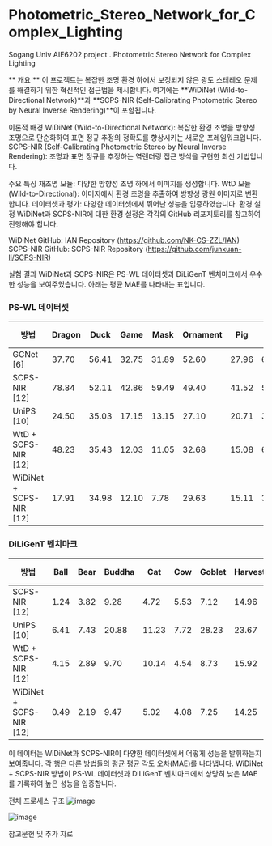 # Photometric_Stereo_Network_for_Complex_Lighting
Sogang Univ AIE6202 project . Photometric Stereo Network for Complex Lighting

** 개요 ** 
이 프로젝트는 복잡한 조명 환경 하에서 보정되지 않은 광도 스테레오 문제를 해결하기 위한 혁신적인 접근법을 제시합니다. 
여기에는 **WiDiNet (Wild-to-Directional Network)**과 **SCPS-NIR (Self-Calibrating Photometric Stereo by Neural Inverse Rendering)**이 포함됩니다.

이론적 배경
WiDiNet (Wild-to-Directional Network): 복잡한 환경 조명을 방향성 조명으로 단순화하여 표면 정규 추정의 정확도를 향상시키는 새로운 프레임워크입니다.
SCPS-NIR (Self-Calibrating Photometric Stereo by Neural Inverse Rendering): 조명과 표면 정규를 추정하는 역렌더링 접근 방식을 구현한 최신 기법입니다.

주요 특징
재조명 모듈: 다양한 방향성 조명 하에서 이미지를 생성합니다.
WtD 모듈 (Wild-to-Directional): 이미지에서 환경 조명을 추출하여 방향성 광원 이미지로 변환합니다.
데이터셋과 평가: 다양한 데이터셋에서 뛰어난 성능을 입증하였습니다.
환경 설정
WiDiNet과 SCPS-NIR에 대한 환경 설정은 각각의 GitHub 리포지토리를 참고하여 진행해야 합니다.

WiDiNet GitHub: IAN Repository (https://github.com/NK-CS-ZZL/IAN)
SCPS-NIR GitHub: SCPS-NIR Repository (https://github.com/junxuan-li/SCPS-NIR)

실험 결과
WiDiNet과 SCPS-NIR은 PS-WL 데이터셋과 DiLiGenT 벤치마크에서 우수한 성능을 보여주었습니다. 아래는 평균 MAE를 나타내는 표입니다.
### PS-WL 데이터셋

| 방법 | Dragon | Duck | Game | Mask | Ornament | Pig | Ring | Ring2 | 평균 MAE |
|------|--------|------|------|------|----------|-----|------|-------|----------|
| GCNet [6] | 37.70 | 56.41 | 32.75 | 31.89 | 52.60 | 27.96 | 62.51 | 67.83 | 46.21 |
| SCPS-NIR [12] | 78.84 | 52.11 | 42.86 | 59.49 | 49.40 | 41.52 | 54.92 | 46.31 | 53.18 |
| UniPS [10] | 24.50 | 35.03 | 17.15 | 13.15 | 27.10 | 20.71 | 39.24 | 28.28 | 25.65 |
| WtD + SCPS-NIR [12] | 48.23 | 35.43 | 12.03 | 11.05 | 32.68 | 15.08 | 64.58 | 30.73 | 31.23 |
| WiDiNet + SCPS-NIR [12] | 17.91 | 34.98 | 12.10 | 7.78 | 29.63 | 15.11 | 32.34 | 29.24 | 22.39 |

### DiLiGenT 벤치마크

| 방법 | Ball | Bear | Buddha | Cat | Cow | Goblet | Harvest | Pot1 | Pot2 | Reading | 평균 MAE |
|------|------|------|--------|-----|-----|--------|---------|------|------|---------|----------|
| SCPS-NIR [12] | 1.24 | 3.82 | 9.28 | 4.72 | 5.53 | 7.12 | 14.96 | 6.73 | 6.50 | 10.54 | 7.05 |
| UniPS [10] | 6.41 | 7.43 | 20.88 | 11.23 | 7.72 | 28.23 | 23.67 | 11.41 | 9.80 | 20.08 | 14.69 |
| WtD + SCPS-NIR [12] | 4.15 | 2.89 | 9.70 | 10.14 | 4.54 | 8.73 | 15.92 | 5.30 | 4.55 | 10.88 | 7.68 |
| WiDiNet + SCPS-NIR [12] | 0.49 | 2.19 | 9.47 | 5.02 | 4.08 | 7.25 | 14.25 | 5.99 | 3.78 | 10.09 | 6.26 |

이 데이터는 WiDiNet과 SCPS-NIR이 다양한 데이터셋에서 어떻게 성능을 발휘하는지 보여줍니다. 
각 행은 다른 방법들의 평균 평균 각도 오차(MAE)를 나타냅니다. 
WiDiNet + SCPS-NIR 방법이 PS-WL 데이터셋과 DiLiGenT 벤치마크에서 상당히 낮은 MAE를 기록하여 높은 성능을 입증합니다.

전체 프로세스 구조
![image](https://github.com/AIE620-V-V/Photometric_Stereo_Network_for_Complex_Lighting/assets/46189116/e94f1221-020e-4226-89a4-55c66c87318b)

![image](https://github.com/AIE620-V-V/Photometric_Stereo_Network_for_Complex_Lighting/assets/46189116/495d55ba-d9b0-4048-8a05-0abfe603bd48)


참고문헌 및 추가 자료
